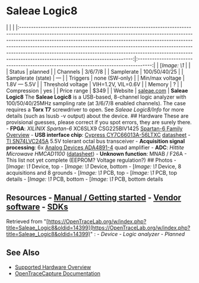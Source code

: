 # Saleae Logic8
| | | |:-----------------------------------------------------------------------------------------------------------------------------------------------------------------------------------------------------------------------------------------------------------------------------------------------------------------------------------------------------------------------------------------------------------------------------------------------------:|:------------------------------------------------------------------------------------:| | [*Image: \1* | | | Status | planned | | Channels | 3/6/7/8 | | Samplerate | 100/50/40/25 | | Samplerate (state) | — | | Triggers | none (SW-only) | | Min/max voltage | 1.8V — 5.5V | | Threshold voltage | VIH=1.2V, VIL=0.6V | | Memory | ? | | Compression | yes | | Price range | \$349 | | Website | [saleae.com](http://www.saleae.com/) | **Saleae Logic8** The **Saleae Logic8** is a USB-based, 8-channel logic analyzer with 100/50/40/25MHz sampling rate (at 3/6/7/8 enabled channels). The case requires a **Torx T7** screwdriver to open. See *Saleae Logic8/Info* for more details (such as lsusb -v output) about the device. ## Hardware These are provisional guesses, please correct if you spot errors, they are surely there. \- **FPGA**: *XILINIX Spartan-6* XC6SLX9 CSG225BIV1425 [Spartan-6 Family Overview](http://www.xilinx.com/support/documentation/data_sheets/ds160.pdf) \- **USB interface chip**: [Cypress CY7C66013A-56LTXC](http://www.cypress.com/?mpn=CY7C68013A-56LTXC) [datasheet](http://www.cypress.com/?docID=45142) \- [TI SN74LVC245A](http://www.ti.com/product/sn74lvc245a?qgpn=sn74lvc245a) 5.5V tolerant octal bus transceiver \- **Acquisition signal processing**: 6x [Analog Devices ADA4891-4](http://www.analog.com/static/imported-files/data_sheets/ADA4891-1_4891-2_4891-3_4891-4.PDF) quad amplifier \- **ADC**: *Hittite Microwave HMCAD1100* ([datasheet](https://www.hittite.com/content/documents/data_sheet/hmcad1100.pdf)) \- **Unknown function**: MNAB / F26A \- This list not yet complete (EEPROM? Voltage regulation?) ## Photos \-
[*Image: \1*
Device, top
\-
[*Image: \1*
Device, bottom
\-
[*Image: \1*
Device, 8 acquisitions and 8 grounds
\-
[*Image: \1*
PCB, top
\-
[*Image: \1*
PCB, top details
\-
[*Image: \1*
PCB, bottom
\-
[*Image: \1*
PCB, bottom details
## Resources \- [Manual / Getting started](http://support.saleae.com/hc/en-us/sections/200114124-get-started-using-the-saleae-logic-analyzer) \- [Vendor software](http://www.saleae.com/downloads) \- [SDKs](http://support.saleae.com/hc/en-us/categories/200077184-sdks-automation-betas)
Retrieved from "[https://OpenTraceLab.org/w/index.php?title=Saleae_Logic8&oldid=14399](https://OpenTraceLab.org/w/index.php?title=Saleae_Logic8&oldid=14399)"
: \- *Device* \- *Logic analyzer* \- *Planned*
## See Also
- [Supported Hardware Overview](../supported-hardware.md)
- [OpenTraceCapture Documentation](../../opentracecapture/overview.md)
